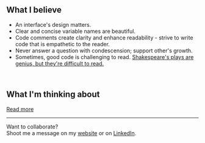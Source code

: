 ## What I believe
- An interface's design matters.
- Clear and concise variable names are beautiful.
- Code comments create clarity and enhance readability - strive to write code that is empathetic to the reader.
- Never answer a question with condescension; support other's growth.
- Sometimes, good code is challenging to read. [Shakespeare's plays are genius, but they're difficult to read.][typical-programmer]
<br/>

## What I'm thinking about

<!-- BLOG-POST-LIST:START -->
<!-- BLOG-POST-LIST:END -->

[Read more][website]


---

Want to collaborate?<br>
Shoot me a message on my [website](https://www.wittenbrockdesign.com/#contact) or on [LinkedIn][linkedin].

[website]: https://www.wittenbrockdesign.com
[linkedin]: https://www.linkedin.com/in/william-wittenbrock/
[typical-programmer]: https://typicalprogrammer.com/what-does-code-readability-mean
